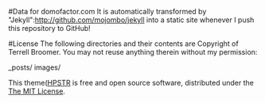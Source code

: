 #Data for domofactor.com
It is automatically transformed by "Jekyll":http://github.com/mojombo/jekyll into a static site whenever I push this repository to GitHub!


#License
The following directories and their contents are Copyright of Terrell Broomer. You may not reuse anything therein without my permission:

_posts/
images/

This theme([HPSTR](https://github.com/mmistakes/hpstr-jekyll-theme) is free and open source software, distributed under the [The MIT License](https://github.com/mmistakes/hpstr-jekyll-theme/blob/master/LICENSE).

